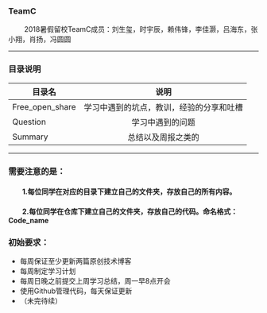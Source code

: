 ### TeamC
&emsp;&emsp; 2018暑假留校TeamC成员：刘生玺，时宇辰，赖伟锋，李佳灏，吕海东，张小翔，肖扬，冯圆圆

***

###  目录说明


|   目录名 | 说明 | 
| ------------- |:-------------:| 
|  Free_open_share|  学习中遇到的坑点，教训，经验的分享和吐槽 |  
|  Question| 学习中遇到的问题 | 
|   Summary |  总结以及周报之类的  | 


  
  
*** 

### 需要注意的是：
#### &emsp;&emsp;1.每位同学在对应的目录下建立自己的文件夹，存放自己的所有内容。
#### &emsp;&emsp;2.每位同学在仓库下建立自己的文件夹，存放自己的代码。命名格式：Code_name 

### 初始要求：

- 每周保证至少更新两篇原创技术博客
- 每周制定学习计划
-  每周日晚之前提交上周学习总结，周一早8点开会
-  使用Github管理代码，每天保证更新
- （未完待续）

